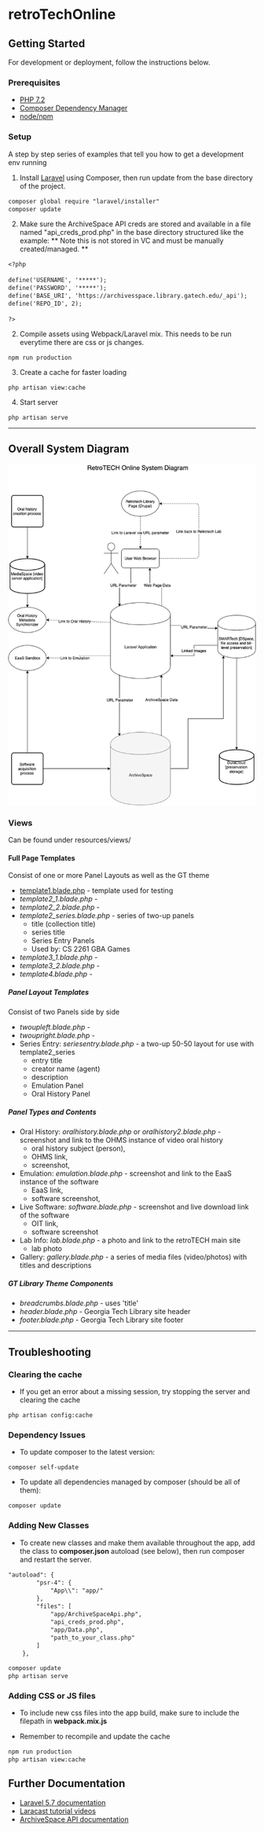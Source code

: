 # retroTechOnline


## Getting Started

For development or deployment, follow the instructions below.


### Prerequisites

- [PHP 7.2](https://www.php.net/)
- [Composer Dependency Manager](https://getcomposer.org/)
- [node/npm](https://www.npmjs.com/)

### Setup

A step by step series of examples that tell you how to get a development env running

1. Install [Laravel](https://laravel.com/docs/5.7) using Composer, then run update from the base directory of the project.

```
composer global require "laravel/installer"
composer update
```


2. Make sure the ArchiveSpace API creds are stored and available in a file named "api_creds_prod.php" in the base directory structured like the example:
** Note this is not stored in VC and must be manually created/managed. **

```
<?php 

define('USERNAME', '*****');
define('PASSWORD', '*****');
define('BASE_URI', 'https://archivesspace.library.gatech.edu/_api');
define('REPO_ID', 2);

?>
```

2. Compile assets using Webpack/Laravel mix. This needs to be run everytime there are css or js changes.

```
npm run production
```

3. Create a cache for faster loading

```
php artisan view:cache
```

4. Start server

```
php artisan serve
```

***

## Overall System Diagram
![System Diagram](RetroTechOnlineSystemDiagram.png)

### Views

Can be found under resources/views/

#### Full Page Templates

Consist of one or more Panel Layouts as well as the GT theme

- [template1.blade.php](resources/views/template1.blade.php) - template used for testing
- *template2_1.blade.php* - 
- *template2_2.blade.php* -
- *template2_series.blade.php* - series of two-up panels
    - title (collection title)
    - series title
    - Series Entry Panels
    - Used by: CS 2261 GBA Games
- *template3_1.blade.php* -
- *template3_2.blade.php* -
- *template4.blade.php* -

##### Panel Layout Templates

Consist of two Panels side by side

- *twoupleft.blade.php* -
- *twoupright.blade.php* -
- Series Entry: *seriesentry.blade.php* - a two-up 50-50 layout for use with template2_series
    - entry title
    - creator name (agent)
    - description
    - Emulation Panel
    - Oral History Panel


##### Panel Types and Contents
- Oral History: *oralhistory.blade.php* or *oralhistory2.blade.php* - screenshot and link to the OHMS instance of video oral history
    - oral history subject (person),
    - OHMS link,
    - screenshot,
- Emulation: *emulation.blade.php* - screenshot and link to the EaaS instance of the software
    - EaaS link,
    - software screenshot,
- Live Software: *software.blade.php* - screenshot and live download link of the software
    - OIT link,
    - software screenshot
- Lab Info: *lab.blade.php* - a photo and link to the retroTECH main site
    - lab photo
- Gallery: *gallery.blade.php* - a series of media files (video/photos) with titles and descriptions


##### GT Library Theme Components

- *breadcrumbs.blade.php* - uses 'title'
- *header.blade.php* - Georgia Tech Library site header
- *footer.blade.php* - Georgia Tech Library site footer


***
## Troubleshooting
### Clearing the cache
- If you get an error about a missing session, try stopping the server and clearing the cache

```
php artisan config:cache
```
### Dependency Issues
- To update composer to the latest version:

```
composer self-update
```
- To update all dependencies managed by composer (should be all of them):

```
composer update
```
### Adding New Classes
- To create new classes and make them available throughout the app, add the class to **composer.json** autoload (see below), then run composer and restart the server.

```
"autoload": {
        "psr-4": {
            "App\\": "app/"
        },
        "files": [
            "app/ArchiveSpaceApi.php",
            "api_creds_prod.php",
            "app/Data.php",
            "path_to_your_class.php"
        ]
    },
```
```
composer update
php artisan serve

```
### Adding CSS or JS files
- To include new css files into the app build, make sure to include the filepath in **webpack.mix.js**

- Remember to recompile and update the cache

```
npm run production
php artisan view:cache
```

## Further Documentation
- [Laravel 5.7 documentation](https://laravel.com/docs/5.7)
- [Laracast tutorial videos](https://laracasts.com/series/laravel-6-from-scratch)
- [ArchiveSpace API documentation](https://archivesspace.github.io/archivesspace/api/)